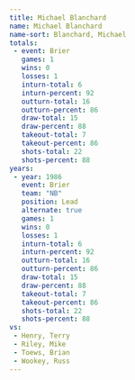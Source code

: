 ```yaml
---
title: Michael Blanchard
name: Michael Blanchard
name-sort: Blanchard, Michael
totals:
 - event: Brier
   games: 1
   wins: 0
   losses: 1
   inturn-total: 6
   inturn-percent: 92
   outturn-total: 16
   outturn-percent: 86
   draw-total: 15
   draw-percent: 88
   takeout-total: 7
   takeout-percent: 86
   shots-total: 22
   shots-percent: 88
years:
 - year: 1986
   event: Brier
   team: "NB"
   position: Lead
   alternate: true
   games: 1
   wins: 0
   losses: 1
   inturn-total: 6
   inturn-percent: 92
   outturn-total: 16
   outturn-percent: 86
   draw-total: 15
   draw-percent: 88
   takeout-total: 7
   takeout-percent: 86
   shots-total: 22
   shots-percent: 88
vs:
 - Henry, Terry
 - Riley, Mike
 - Toews, Brian
 - Wookey, Russ
---
```

